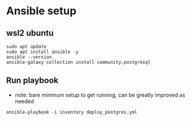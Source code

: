 # Ansible setup
## wsl2 ubuntu
```
sudo apt update
sudo apt install ansible -y
ansible --version
ansible-galaxy collection install community.postgresql
```

## Run playbook
* note: bare minimum setup to get running, can be greatly improved as needed
```
ansible-playbook -i inventory deploy_postgres.yml
```
